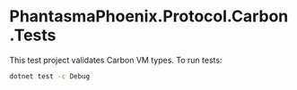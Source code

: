 # PhantasmaPhoenix.Protocol.Carbon.Tests

This test project validates Carbon VM types. To run tests:

```bash
dotnet test -c Debug
```
